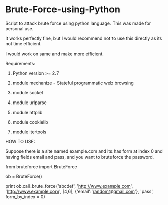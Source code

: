 Brute-Force-using-Python
========================

Script to attack brute force using python language. This was made for personal use.

It works perfectly fine, but I would recommend not to use this directly as its not time efficient.

I would work on same and make more efficient.

Requirements:

1. Python version >= 2.7

2. module mechanize - Stateful programmatic web browsing

3. module socket

4. module urlparse

5. module httplib 

6. module cookielib

7. module itertools

HOW TO USE:

Suppose there is a site named example.com and its has form at index 0 and having fields email and pass, and you want to bruteforce the password.

from bruteforce import BruteForce

ob = BruteForce()

print ob.call_brute_force('abcdef', 'http://www.example.com', 'http://www.example.com', [4,6], {'email':'random@gmail.com'}, 'pass', form_by_index = 0)

